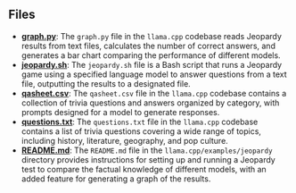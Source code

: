
## Files
- **[graph.py](jeopardy/graph.py.driver.md)**: The `graph.py` file in the `llama.cpp` codebase reads Jeopardy results from text files, calculates the number of correct answers, and generates a bar chart comparing the performance of different models.
- **[jeopardy.sh](jeopardy/jeopardy.sh.driver.md)**: The `jeopardy.sh` file is a Bash script that runs a Jeopardy game using a specified language model to answer questions from a text file, outputting the results to a designated file.
- **[qasheet.csv](jeopardy/qasheet.csv.driver.md)**: The `qasheet.csv` file in the `llama.cpp` codebase contains a collection of trivia questions and answers organized by category, with prompts designed for a model to generate responses.
- **[questions.txt](jeopardy/questions.txt.driver.md)**: The `questions.txt` file in the `llama.cpp` codebase contains a list of trivia questions covering a wide range of topics, including history, literature, geography, and pop culture.
- **[README.md](jeopardy/README.md.driver.md)**: The `README.md` file in the `llama.cpp/examples/jeopardy` directory provides instructions for setting up and running a Jeopardy test to compare the factual knowledge of different models, with an added feature for generating a graph of the results.
